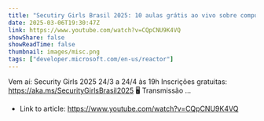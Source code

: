```yaml
---
title: "Secutiry Girls Brasil 2025: 10 aulas grátis ao vivo sobre computação em nuvem, segurança e mais!!"
date: 2025-03-06T19:30:47Z
link: https://www.youtube.com/watch?v=CQpCNU9K4VQ
showShare: false
showReadTime: false
thumbnail: images/misc.png
tags: ["developer.microsoft.com/en-us/reactor"]
---
```

Vem aí: Security Girls 2025 24/3 a 24/4 às 19h Inscrições gratuitas: https://aka.ms/SecurityGirlsBrasil2025 🖥️ Transmissão ...

- Link to article: https://www.youtube.com/watch?v=CQpCNU9K4VQ